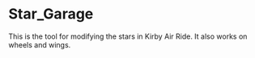 # Star_Garage
This is the tool for modifying the stars in Kirby Air Ride. It also works on wheels and wings.
